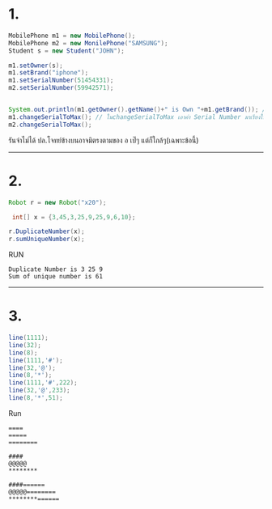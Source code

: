 # 1.
```Java
MobilePhone m1 = new MobilePhone();
MobilePhone m2 = new MonilePhone("SAMSUNG");
Student s = new Student("JOHN");

m1.setOwner(s);
m1.setBrand("iphone");
m1.setSerialNumber(51454331);
m2.setSerialNumber(59942571);


System.out.println(m1.getOwner().getName()+" is Own "+m1.getBrand()); //มิแน่ใจมันยาวจำมิได้
m1.changeSerialToMax(); // ในchangeSerialToMax เอาค่า Serial Number มาเรียงใหม่ให้ได้ค่าที่มากสุด แล้วก็ปริ้น  System.out.println(Brand+" has serial number is "+SerialNumber+" has change serial number to max is "+ maxserialnumber);
m2.changeSerialToMax();
```

รันจำไม่ได้ ปล.โจทย์ข้างบนอาจมิตรงตามของ อ เป๊ๆ แต่ก็ใกล้ๆ(เฉพาะข้อนี้)

--------------------------------------------------------------------

# 2.
```Java
Robot r = new Robot("x20");

 int[] x = {3,45,3,25,9,25,9,6,10};

r.DuplicateNumber(x);
r.sumUniqueNumber(x);
```
RUN
```
Duplicate Number is 3 25 9
Sum of unique number is 61
```
-----------------------------------------------------------------------

# 3.
```Java
line(1111);
line(32);
line(8);
line(1111,'#');
line(32,'@');
line(8,'*');
line(1111,'#',222);
line(32,'@',233);
line(8,'*',51);
```

Run

```
====
=====
========

####
@@@@@
********

####======
@@@@@========
********======
```